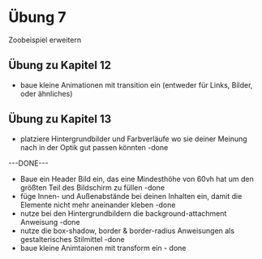 # Übung 7

Zoobeispiel erweitern

## Übung zu Kapitel 12

- baue kleine Animationen mit transition ein (entweder für Links, Bilder, oder ähnliches) 

## Übung zu Kapitel 13

- platziere Hintergrundbilder und Farbverläufe wo sie deiner Meinung nach in der Optik gut passen könnten -done 



---DONE---
- Baue ein Header Bild ein, das eine Mindesthöhe von 60vh hat um den größten Teil des Bildschirm zu füllen -done
- füge Innen- und Außenabstände bei deinen Inhalten ein, damit die Elemente nicht mehr aneinander kleben -done
- nutze bei den Hintergrundbildern die background-attachment Anweisung -done 
- nutze die box-shadow, border & border-radius Anweisungen als gestalterisches Stilmittel -done
- baue kleine Animtaionen mit transform ein - done